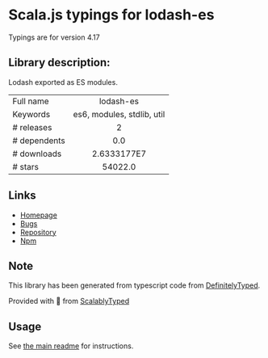 
# Scala.js typings for lodash-es

Typings are for version 4.17

## Library description:
Lodash exported as ES modules.

|                    |                 |
| ------------------ | :-------------: |
| Full name          | lodash-es |
| Keywords           | es6, modules, stdlib, util |
| # releases         | 2 |
| # dependents       | 0.0 |
| # downloads        | 2.6333177E7 |
| # stars            | 54022.0 |

## Links
- [Homepage](https://lodash.com/custom-builds)
- [Bugs](https://github.com/lodash/lodash-cli/issues)
- [Repository](https://github.com/lodash/lodash)
- [Npm](https://www.npmjs.com/package/lodash-es)
    


## Note
This library has been generated from typescript code from [DefinitelyTyped](https://definitelytyped.org).

Provided with :purple_heart: from [ScalablyTyped](https://github.com/oyvindberg/ScalablyTyped)

## Usage
See [the main readme](../../readme.md) for instructions.


